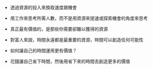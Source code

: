 - 透過資源的投入來換取速度跟機會

- 用工作來思考所需人數，而不是用資源來提速或探索機會的角度來思考

- 真正最有價值的，是那些你需要卻難以獲得的資源

- 對富人來說，時間永遠都是最重要的資源，時間可以創造任何可能性

- 如何讓自己的時間運用更有價值？

- 花錢讓自己省下時間，然後用省下來的時間去創造更多的價值